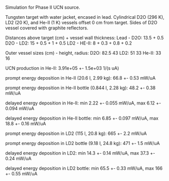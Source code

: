Simulation for Phase II UCN source.

Tungsten target with water jacket, encased in lead.
Cylindrical D2O (296 K), LD2 (20 K), and He-II (1 K) vessels offset 0 cm from target.
Sides of D2O vessel covered with graphite reflectors.

Distances above target (cm) + vessel wall thickness:
Lead - D2O: 13.5 + 0.5
D2O - LD2: 15 + 0.5 + 1 + 0.5
LD2 - HE-II: 8 + 0.3 + 0.8 + 0.2

Outer vessel sizes (cm) - height, radius:
D2O: 82.5 43
LD2: 51 33
He-II: 33 16

UCN production in He-II:
3.91e+05 +- 1.5e+03 1/(s uA)

prompt energy deposition in He-II (20.6 l, 2.99 kg):
66.8 +- 0.53 mW/uA

prompt energy deposition in He-II bottle (0.844 l, 2.28 kg):
48.2 +- 0.38 mW/uA

delayed energy deposition in He-II:
min 2.22 +- 0.055 mW/uA, max 6.12 +- 0.094 mW/uA

delayed energy deposition in He-II bottle:
min 6.85 +- 0.097 mW/uA, max 18.8 +- 0.16 mW/uA

prompt energy deposition in LD2 (115 l, 20.8 kg):
665 +- 2.2 mW/uA

prompt energy deposition in LD2 bottle (9.18 l, 24.8 kg):
471 +- 1.5 mW/uA

delayed energy deposition in LD2:
min 14.3 +- 0.14 mW/uA, max 37.3 +- 0.24 mW/uA

delayed energy deposition in LD2 bottle:
min 65.5 +- 0.33 mW/uA, max 166 +- 0.55 mW/uA

